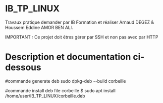 # IB_TP_LINUX
Travaux pratique demander par IB Formation et réaliser Arnaud DEGEZ &amp; Houssem Eddine AMOR BEN ALI.

IMPORTANT : Ce projet doit êtres gérer par SSH et non pas avec par HTTP

# Description et documentation ci-dessous



#commande generate deb
sudo dpkg-deb --build corbeille

#commande install deb file corbeille
$ sudo apt install /home/user/IB_TP_LINUX/corbeille.deb
